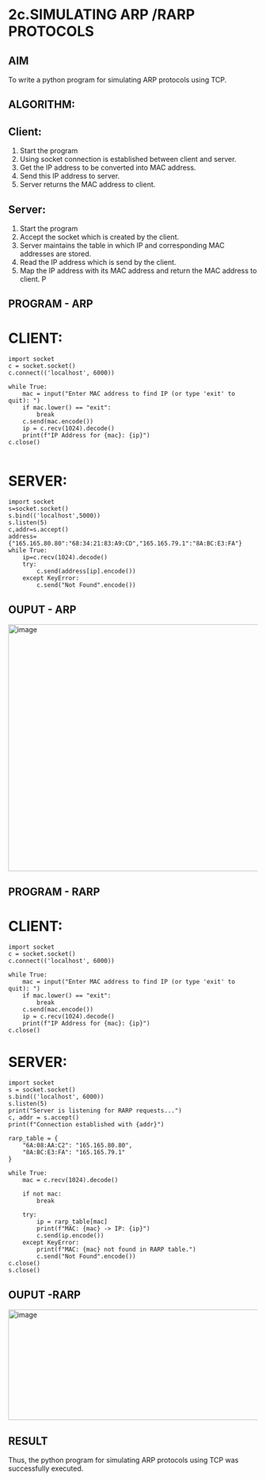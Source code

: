 # 2c.SIMULATING ARP /RARP PROTOCOLS
## AIM
To write a python program for simulating ARP protocols using TCP.
## ALGORITHM:
## Client:
1. Start the program
2. Using socket connection is established between client and server.
3. Get the IP address to be converted into MAC address.
4. Send this IP address to server.
5. Server returns the MAC address to client.
## Server:
1. Start the program
2. Accept the socket which is created by the client.
3. Server maintains the table in which IP and corresponding MAC addresses are
stored.
4. Read the IP address which is send by the client.
5. Map the IP address with its MAC address and return the MAC address to client.
P
## PROGRAM - ARP
# CLIENT:
```
import socket
c = socket.socket()
c.connect(('localhost', 6000))

while True:
    mac = input("Enter MAC address to find IP (or type 'exit' to quit): ")
    if mac.lower() == "exit":  
        break
    c.send(mac.encode())
    ip = c.recv(1024).decode()
    print(f"IP Address for {mac}: {ip}")
c.close()


```

# SERVER:

```
import socket
s=socket.socket()
s.bind(('localhost',5000))
s.listen(5)
c,addr=s.accept()
address={"165.165.80.80":"68:34:21:83:A9:CD","165.165.79.1":"8A:BC:E3:FA"}
while True:
    ip=c.recv(1024).decode()
    try:
        c.send(address[ip].encode())
    except KeyError:
        c.send("Not Found".encode())
```
## OUPUT - ARP
<img width="936" height="498" alt="image" src="https://github.com/user-attachments/assets/039a921e-5ea5-4c01-ae87-d1e6e0f8c759" />

## PROGRAM - RARP
# CLIENT:

```
import socket
c = socket.socket()
c.connect(('localhost', 6000))

while True:
    mac = input("Enter MAC address to find IP (or type 'exit' to quit): ")
    if mac.lower() == "exit":  
        break
    c.send(mac.encode())
    ip = c.recv(1024).decode()
    print(f"IP Address for {mac}: {ip}")
c.close()
```

# SERVER:

```
import socket
s = socket.socket()
s.bind(('localhost', 6000))
s.listen(5)
print("Server is listening for RARP requests...")
c, addr = s.accept()
print(f"Connection established with {addr}")

rarp_table = {
    "6A:08:AA:C2": "165.165.80.80",
    "8A:BC:E3:FA": "165.165.79.1"
}

while True:
    mac = c.recv(1024).decode()

    if not mac:  
        break

    try:
        ip = rarp_table[mac]  
        print(f"MAC: {mac} -> IP: {ip}")
        c.send(ip.encode())  
    except KeyError:
        print(f"MAC: {mac} not found in RARP table.")
        c.send("Not Found".encode())
c.close()
s.close()

```
## OUPUT -RARP
<img width="1251" height="223" alt="image" src="https://github.com/user-attachments/assets/ea5df3e5-3238-46ec-91f2-baafaa22547c" />

## RESULT
Thus, the python program for simulating ARP protocols using TCP was successfully 
executed.
